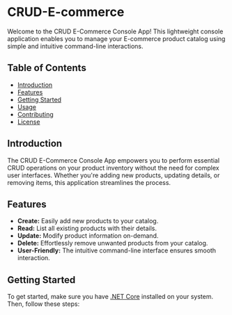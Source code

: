 # CRUD-E-commerce
Welcome to the CRUD E-Commerce Console App! This lightweight console application enables you to manage your E-commerce product catalog using simple and intuitive command-line interactions.

## Table of Contents

- [Introduction](#introduction)
- [Features](#features)
- [Getting Started](#getting-started)
- [Usage](#usage)
- [Contributing](#contributing)
- [License](#license)

## Introduction

The CRUD E-Commerce Console App empowers you to perform essential CRUD operations on your product inventory without the need for complex user interfaces. Whether you're adding new products, updating details, or removing items, this application streamlines the process.

## Features

- **Create:** Easily add new products to your catalog.
- **Read:** List all existing products with their details.
- **Update:** Modify product information on-demand.
- **Delete:** Effortlessly remove unwanted products from your catalog.
- **User-Friendly:** The intuitive command-line interface ensures smooth interaction.

## Getting Started

To get started, make sure you have [.NET Core](https://dotnet.microsoft.com/download) installed on your system. Then, follow these steps:
